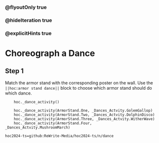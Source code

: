 ### @flyoutOnly true
### @hideIteration true
### @explicitHints true

# Choreograph a Dance

## Step 1
Match the armor stand with the corresponding poster on the wall. Use the ``||hoc:armor stand dance||`` block to choose which armor stand should do which dance.


```ghost
    hoc._dance_activity()
```
```template
    hoc._dance_activity(ArmorStand.One, _Dances_Actvity.GolemGallop)
    hoc._dance_activity(ArmorStand.Two, _Dances_Actvity.DolphinDisco)
    hoc._dance_activity(ArmorStand.Three, _Dances_Actvity.WitherWave)
    hoc._dance_activity(ArmorStand.Four, _Dances_Actvity.MushroomMarch)
```

```package
hoc2024-ts=github:ReWrite-Media/hoc2024-ts/n/dance
```